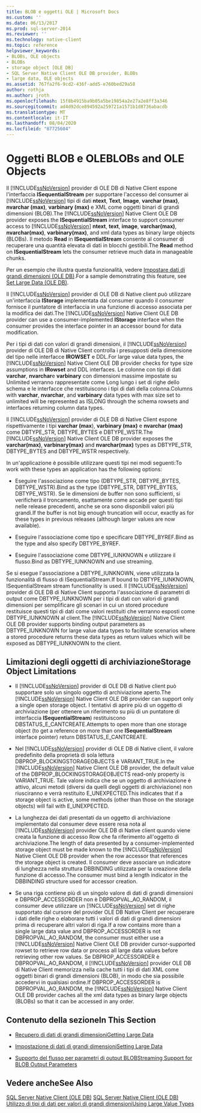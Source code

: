 ```yaml
---
title: BLOB e oggetti OLE | Microsoft Docs
ms.custom: ''
ms.date: 06/13/2017
ms.prod: sql-server-2014
ms.reviewer: ''
ms.technology: native-client
ms.topic: reference
helpviewer_keywords:
- BLOBs, OLE objects
- BLOBs
- storage object [OLE DB]
- SQL Server Native Client OLE DB provider, BLOBs
- large data, OLE objects
ms.assetid: 767fa2f6-9cd2-436f-add5-e760bed29a58
author: rothja
ms.author: jroth
ms.openlocfilehash: 15f8b4915ba9b05a5be19854a2e27a2e8ff3a346
ms.sourcegitcommit: ad4d92dce894592a259721a1571b1d8736abacdb
ms.translationtype: MT
ms.contentlocale: it-IT
ms.lasthandoff: 08/04/2020
ms.locfileid: "87725604"
---
```

# <a name="blobs-and-ole-objects"></a><span data-ttu-id="a09a6-102">Oggetti BLOB e OLE</span><span class="sxs-lookup"><span data-stu-id="a09a6-102">BLOBs and OLE Objects</span></span>
  <span data-ttu-id="a09a6-103">Il [!INCLUDE[ssNoVersion](../../includes/ssnoversion-md.md)] provider di OLE DB di Native Client espone l'interfaccia **ISequentialStream** per supportare l'accesso del consumer ai [!INCLUDE[ssNoVersion](../../includes/ssnoversion-md.md)] tipi di dati **ntext**, **Text**, **Image**, **varchar (max)**, **nvarchar (max)**, **varbinary (max)** e XML come oggetti binari di grandi dimensioni (BLOB).</span><span class="sxs-lookup"><span data-stu-id="a09a6-103">The [!INCLUDE[ssNoVersion](../../includes/ssnoversion-md.md)] Native Client OLE DB provider exposes the **ISequentialStream** interface to support consumer access to [!INCLUDE[ssNoVersion](../../includes/ssnoversion-md.md)] **ntext**, **text**, **image**, **varchar(max)**, **nvarchar(max)**, **varbinary(max)**, and xml data types as binary large objects (BLOBs).</span></span> <span data-ttu-id="a09a6-104">Il metodo **Read** in **ISequentialStream** consente al consumer di recuperare una quantità elevata di dati in blocchi gestibili.</span><span class="sxs-lookup"><span data-stu-id="a09a6-104">The **Read** method on **ISequentialStream** lets the consumer retrieve much data in manageable chunks.</span></span>  
  
 <span data-ttu-id="a09a6-105">Per un esempio che illustra questa funzionalità, vedere [Impostare dati di grandi dimensioni &#40;OLE DB&#41;](../native-client-ole-db-how-to/set-large-data-ole-db.md).</span><span class="sxs-lookup"><span data-stu-id="a09a6-105">For a sample demonstrating this feature, see [Set Large Data &#40;OLE DB&#41;](../native-client-ole-db-how-to/set-large-data-ole-db.md).</span></span>  
  
 <span data-ttu-id="a09a6-106">Il [!INCLUDE[ssNoVersion](../../includes/ssnoversion-md.md)] provider di OLE DB di Native client può utilizzare un'interfaccia **IStorage** implementata dal consumer quando il consumer fornisce il puntatore di interfaccia in una funzione di accesso associata per la modifica dei dati.</span><span class="sxs-lookup"><span data-stu-id="a09a6-106">The [!INCLUDE[ssNoVersion](../../includes/ssnoversion-md.md)] Native Client OLE DB provider can use a consumer-implemented **IStorage** interface when the consumer provides the interface pointer in an accessor bound for data modification.</span></span>  
  
 <span data-ttu-id="a09a6-107">Per i tipi di dati con valori di grandi dimensioni, il [!INCLUDE[ssNoVersion](../../includes/ssnoversion-md.md)] provider di OLE DB di Native Client controlla i presupposti della dimensione del tipo nelle interfacce **IROWSET** e DDL.</span><span class="sxs-lookup"><span data-stu-id="a09a6-107">For large value data types, the [!INCLUDE[ssNoVersion](../../includes/ssnoversion-md.md)] Native Client OLE DB provider checks for type size assumptions in **IRowset** and DDL interfaces.</span></span> <span data-ttu-id="a09a6-108">Le colonne con tipi di dati **varchar**, **nvarchar**e **varbinary** con dimensioni massime impostate su Unlimited verranno rappresentate come Long lungo i set di righe dello schema e le interfacce che restituiscono i tipi di dati della colonna.</span><span class="sxs-lookup"><span data-stu-id="a09a6-108">Columns with **varchar**, **nvarchar**, and **varbinary** data types with max size set to unlimited will be represented as ISLONG through the schema rowsets and interfaces returning column data types.</span></span>  
  
 <span data-ttu-id="a09a6-109">Il [!INCLUDE[ssNoVersion](../../includes/ssnoversion-md.md)] provider di OLE DB di Native Client espone rispettivamente i tipi **varchar (max**), **varbinary (max)** e **nvarchar (max)** come DBTYPE_STR, DBTYPE_BYTES e DBTYPE_WSTR.</span><span class="sxs-lookup"><span data-stu-id="a09a6-109">The [!INCLUDE[ssNoVersion](../../includes/ssnoversion-md.md)] Native Client OLE DB provider exposes the **varchar(max)**, **varbinary(max)** and **nvarchar(max)** types as DBTYPE_STR, DBTYPE_BYTES and DBTYPE_WSTR respectively.</span></span>  
  
 <span data-ttu-id="a09a6-110">In un'applicazione è possibile utilizzare questi tipi nei modi seguenti:</span><span class="sxs-lookup"><span data-stu-id="a09a6-110">To work with these types an application has the following options:</span></span>  
  
-   <span data-ttu-id="a09a6-111">Eseguire l'associazione come tipo (DBTYPE_STR, DBTYPE_BYTES, DBTYPE_WSTR).</span><span class="sxs-lookup"><span data-stu-id="a09a6-111">Bind as the type (DBTYPE_STR, DBTYPE_BYTES, DBTYPE_WSTR).</span></span> <span data-ttu-id="a09a6-112">Se le dimensioni de buffer non sono sufficienti, si verificherà il troncamento, esattamente come accade per questi tipi nelle release precedenti, anche se ora sono disponibili valori più grandi.</span><span class="sxs-lookup"><span data-stu-id="a09a6-112">If the buffer is not big enough truncation will occur, exactly as for these types in previous releases (although larger values are now available).</span></span>  
  
-   <span data-ttu-id="a09a6-113">Eseguire l'associazione come tipo e specificare DBTYPE_BYREF.</span><span class="sxs-lookup"><span data-stu-id="a09a6-113">Bind as the type and also specify DBTYPE_BYREF.</span></span>  
  
-   <span data-ttu-id="a09a6-114">Eseguire l'associazione come DBTYPE_IUNKNOWN e utilizzare il flusso.</span><span class="sxs-lookup"><span data-stu-id="a09a6-114">Bind as DBTYPE_IUNKNOWN and use streaming.</span></span>  
  
 <span data-ttu-id="a09a6-115">Se si esegue l'associazione a DBTYPE_IUNKNOWN, viene utilizzata la funzionalità di flusso di ISequentialStream.</span><span class="sxs-lookup"><span data-stu-id="a09a6-115">If bound to DBTYPE_IUNKNOWN, ISequentialStream stream functionality is used.</span></span> <span data-ttu-id="a09a6-116">Il [!INCLUDE[ssNoVersion](../../includes/ssnoversion-md.md)] provider di OLE DB di Native Client supporta l'associazione di parametri di output come DBTYPE_IUNKNOWN per i tipi di dati con valori di grandi dimensioni per semplificare gli scenari in cui un stored procedure restituisce questi tipi di dati come valori restituiti che verranno esposti come DBTYPE_IUNKNOWN al client.</span><span class="sxs-lookup"><span data-stu-id="a09a6-116">The [!INCLUDE[ssNoVersion](../../includes/ssnoversion-md.md)] Native Client OLE DB provider supports binding output parameters as DBTYPE_IUNKNOWN for large value data types to facilitate scenarios where a stored procedure returns these data types as return values which will be exposed as DBTYPE_IUNKNOWN to the client.</span></span>  
  
## <a name="storage-object-limitations"></a><span data-ttu-id="a09a6-117">Limitazioni degli oggetti di archiviazione</span><span class="sxs-lookup"><span data-stu-id="a09a6-117">Storage Object Limitations</span></span>  
  
-   <span data-ttu-id="a09a6-118">Il [!INCLUDE[ssNoVersion](../../includes/ssnoversion-md.md)] provider di OLE DB di Native client può supportare solo un singolo oggetto di archiviazione aperto.</span><span class="sxs-lookup"><span data-stu-id="a09a6-118">The [!INCLUDE[ssNoVersion](../../includes/ssnoversion-md.md)] Native Client OLE DB provider can support only a single open storage object.</span></span> <span data-ttu-id="a09a6-119">I tentativi di aprire più di un oggetto di archiviazione (per ottenere un riferimento su più di un puntatore di interfaccia **ISequentialStream**) restituiscono DBSTATUS_E_CANTCREATE.</span><span class="sxs-lookup"><span data-stu-id="a09a6-119">Attempts to open more than one storage object (to get a reference on more than one **ISequentialStream** interface pointer) return DBSTATUS_E_CANTCREATE.</span></span>  
  
-   <span data-ttu-id="a09a6-120">Nel [!INCLUDE[ssNoVersion](../../includes/ssnoversion-md.md)] provider di OLE DB di Native client, il valore predefinito della proprietà di sola lettura DBPROP_BLOCKINGSTORAGEOBJECTS è VARIANT_TRUE.</span><span class="sxs-lookup"><span data-stu-id="a09a6-120">In the [!INCLUDE[ssNoVersion](../../includes/ssnoversion-md.md)] Native Client OLE DB provider, the default value of the DBPROP_BLOCKINGSTORAGEOBJECTS read-only property is VARIANT_TRUE.</span></span> <span data-ttu-id="a09a6-121">Tale valore indica che se un oggetto di archiviazione è attivo, alcuni metodi (diversi da quelli degli oggetti di archiviazione) non riusciranno e verrà restituito E_UNEXPECTED.</span><span class="sxs-lookup"><span data-stu-id="a09a6-121">This indicates that if a storage object is active, some methods (other than those on the storage objects) will fail with E_UNEXPECTED.</span></span>  
  
-   <span data-ttu-id="a09a6-122">La lunghezza dei dati presentati da un oggetto di archiviazione implementato dal consumer deve essere resa nota al [!INCLUDE[ssNoVersion](../../includes/ssnoversion-md.md)] provider OLE DB di Native client quando viene creata la funzione di accesso Row che fa riferimento all'oggetto di archiviazione.</span><span class="sxs-lookup"><span data-stu-id="a09a6-122">The length of data presented by a consumer-implemented storage object must be made known to the [!INCLUDE[ssNoVersion](../../includes/ssnoversion-md.md)] Native Client OLE DB provider when the row accessor that references the storage object is created.</span></span> <span data-ttu-id="a09a6-123">Il consumer deve associare un indicatore di lunghezza nella struttura DBBINDING utilizzata per la creazione della funzione di accesso.</span><span class="sxs-lookup"><span data-stu-id="a09a6-123">The consumer must bind a length indicator in the DBBINDING structure used for accessor creation.</span></span>  
  
-   <span data-ttu-id="a09a6-124">Se una riga contiene più di un singolo valore di dati di grandi dimensioni e DBPROP_ACCESSORDER non è DBPROPVAL_AO_RANDOM, il consumer deve utilizzare un [!INCLUDE[ssNoVersion](../../includes/ssnoversion-md.md)] set di righe supportato dal cursore del provider OLE DB Native Client per recuperare i dati delle righe o elaborare tutti i valori di dati di grandi dimensioni prima di recuperare altri valori di riga.</span><span class="sxs-lookup"><span data-stu-id="a09a6-124">If a row contains more than a single large data value and DBPROP_ACCESSORDER is not DBPROPVAL_AO_RANDOM, the consumer must either use a [!INCLUDE[ssNoVersion](../../includes/ssnoversion-md.md)] Native Client OLE DB provider cursor-supported rowset to retrieve row data or process all large data values before retrieving other row values.</span></span> <span data-ttu-id="a09a6-125">Se DBPROP_ACCESSORDER è DBPROPVAL_AO_RANDOM, il [!INCLUDE[ssNoVersion](../../includes/ssnoversion-md.md)] provider OLE DB di Native Client memorizza nella cache tutti i tipi di dati XML come oggetti binari di grandi dimensioni (BLOB), in modo che sia possibile accedervi in qualsiasi ordine.</span><span class="sxs-lookup"><span data-stu-id="a09a6-125">If DBPROP_ACCESSORDER is DBPROPVAL_AO_RANDOM, the [!INCLUDE[ssNoVersion](../../includes/ssnoversion-md.md)] Native Client OLE DB provider caches all the xml data types as binary large objects (BLOBs) so that it can be accessed in any order.</span></span>  
  
## <a name="in-this-section"></a><span data-ttu-id="a09a6-126">Contenuto della sezione</span><span class="sxs-lookup"><span data-stu-id="a09a6-126">In This Section</span></span>  
  
-   [<span data-ttu-id="a09a6-127">Recupero di dati di grandi dimensioni</span><span class="sxs-lookup"><span data-stu-id="a09a6-127">Getting Large Data</span></span>](getting-large-data.md)  
  
-   [<span data-ttu-id="a09a6-128">Impostazione di dati di grandi dimensioni</span><span class="sxs-lookup"><span data-stu-id="a09a6-128">Setting Large Data</span></span>](setting-large-data.md)  
  
-   [<span data-ttu-id="a09a6-129">Supporto del flusso per parametri di output BLOB</span><span class="sxs-lookup"><span data-stu-id="a09a6-129">Streaming Support for BLOB Output Parameters</span></span>](streaming-support-for-blob-output-parameters.md)  
  
## <a name="see-also"></a><span data-ttu-id="a09a6-130">Vedere anche</span><span class="sxs-lookup"><span data-stu-id="a09a6-130">See Also</span></span>  
 <span data-ttu-id="a09a6-131">[SQL Server Native Client &#40;OLE DB&#41;](../native-client/ole-db/sql-server-native-client-ole-db.md) </span><span class="sxs-lookup"><span data-stu-id="a09a6-131">[SQL Server Native Client &#40;OLE DB&#41;](../native-client/ole-db/sql-server-native-client-ole-db.md) </span></span>  
 [<span data-ttu-id="a09a6-132">Utilizzo di tipi di dati per valori di grandi dimensioni</span><span class="sxs-lookup"><span data-stu-id="a09a6-132">Using Large Value Types</span></span>](../native-client/features/using-large-value-types.md)  
  
  
